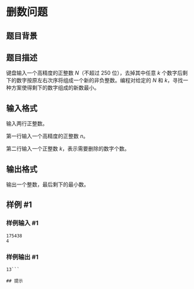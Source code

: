 # 删数问题

## 题目背景



## 题目描述

键盘输入一个高精度的正整数 $N$（不超过 $250$ 位），去掉其中任意 $k$ 个数字后剩下的数字按原左右次序将组成一个新的非负整数。编程对给定的 $N$ 和 $k$，寻找一种方案使得剩下的数字组成的新数最小。

## 输入格式

输入两行正整数。

第一行输入一个高精度的正整数 $n$。

第二行输入一个正整数 $k$，表示需要删除的数字个数。

## 输出格式

输出一个整数，最后剩下的最小数。


## 样例 #1

### 样例输入 #1
```
175438 
4
```

### 样例输出 #1

```
13```

## 提示


